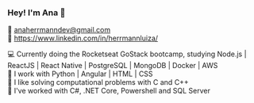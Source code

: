 ### Hey! I'm Ana 👋

<!--
**anaherrmann/anaherrmann** is a ✨ _special_ ✨ repository because its `README.md` (this file) appears on your GitHub profile.

Here are some ideas to get you started:

- 🔭 I’m currently working on ...
- 🌱 I’m currently learning ...
- 👯 I’m looking to collaborate on ...
- 🤔 I’m looking for help with ...
- 💬 Ask me about ...
- 📫 How to reach me: ...
- 😄 Pronouns: ...
- ⚡ Fun fact: ...
-->

:email: anaherrmanndev@gmail.com\
:link: https://www.linkedin.com/in/herrmannluiza/

:computer: Currently doing the Rocketseat GoStack bootcamp, studying Node.js | ReactJS | React Native | PostgreSQL | MongoDB | Docker | AWS\
🌱 I work with Python | Angular | HTML | CSS \
:balloon: I like solving computational problems with C and C++\
🔭 I've worked with C#, .NET Core, Powershell and SQL Server





